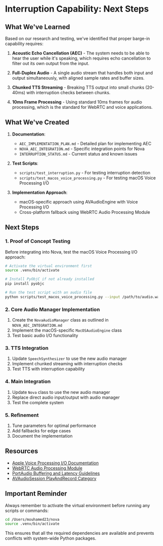 # Interruption Capability: Next Steps

## What We've Learned

Based on our research and testing, we've identified that proper barge-in capability requires:

1. **Acoustic Echo Cancellation (AEC)** - The system needs to be able to hear the user while it's speaking, which requires echo cancellation to filter out its own output from the input.

2. **Full-Duplex Audio** - A single audio stream that handles both input and output simultaneously, with aligned sample rates and buffer sizes.

3. **Chunked TTS Streaming** - Breaking TTS output into small chunks (20-40ms) with interruption checks between chunks.

4. **10ms Frame Processing** - Using standard 10ms frames for audio processing, which is the standard for WebRTC and voice applications.

## What We've Created

1. **Documentation**:
   - `AEC_IMPLEMENTATION_PLAN.md` - Detailed plan for implementing AEC
   - `NOVA_AEC_INTEGRATION.md` - Specific integration points for Nova
   - `INTERRUPTION_STATUS.md` - Current status and known issues

2. **Test Scripts**:
   - `scripts/test_interruption.py` - For testing interruption detection
   - `scripts/test_macos_voice_processing.py` - For testing macOS Voice Processing I/O

3. **Implementation Approach**:
   - macOS-specific approach using AVAudioEngine with Voice Processing I/O
   - Cross-platform fallback using WebRTC Audio Processing Module

## Next Steps

### 1. Proof of Concept Testing

Before integrating into Nova, test the macOS Voice Processing I/O approach:

```bash
# Activate the virtual environment first
source .venv/bin/activate

# Install PyObjC if not already installed
pip install pyobjc

# Run the test script with an audio file
python scripts/test_macos_voice_processing.py --input /path/to/audio.wav --output recording.wav
```

### 2. Core Audio Manager Implementation

1. Create the `NovaAudioManager` class as outlined in `NOVA_AEC_INTEGRATION.md`
2. Implement the macOS-specific `MacOSAudioEngine` class
3. Test basic audio I/O functionality

### 3. TTS Integration

1. Update `SpeechSynthesizer` to use the new audio manager
2. Implement chunked streaming with interruption checks
3. Test TTS with interruption capability

### 4. Main Integration

1. Update `Nova` class to use the new audio manager
2. Replace direct audio input/output with audio manager
3. Test the complete system

### 5. Refinement

1. Tune parameters for optimal performance
2. Add fallbacks for edge cases
3. Document the implementation

## Resources

- [Apple Voice Processing I/O Documentation](https://developer.apple.com/documentation/audiotoolbox/kaudiounitsubtype_voiceprocessingio)
- [WebRTC Audio Processing Module](https://chromium.googlesource.com/external/webrtc/+/lkgr/modules/audio_processing/include/audio_processing.h)
- [PortAudio Buffering and Latency Guidelines](https://github.com/PortAudio/portaudio/wiki/BufferingLatencyAndTimingImplementationGuidelines)
- [AVAudioSession PlayAndRecord Category](https://developer.apple.com/documentation/avfaudio/avaudiosession/category-swift.struct/playandrecord)

## Important Reminder

Always remember to activate the virtual environment before running any scripts or commands:

```bash
cd /Users/mouhamed23/nova
source .venv/bin/activate
```

This ensures that all the required dependencies are available and prevents conflicts with system-wide Python packages.
